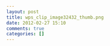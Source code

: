 ```yaml
---
layout: post
title: wps_clip_image32432_thumb.png
date: 2012-02-27 15:10
comments: true
categories: []
---
```


